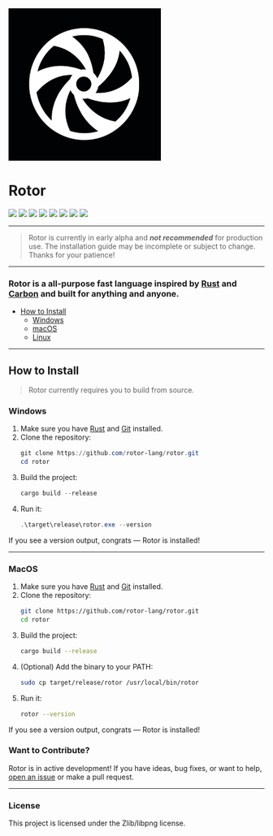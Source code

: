 
<img src="docs/assets/rotor.png" width="300" />

# Rotor

![](https://img.shields.io/badge/license-Zlib%2Flibpng-blue)
![](https://img.shields.io/github/v/release/rotor-lang/rotor?display_name=release&style=flat&link=https%3A%2F%2Fgithub.com%2Frotor-lang%2Frotor%2Freleases)
![](https://img.shields.io/github/last-commit/rotor-lang/rotor)
![](https://img.shields.io/github/repo-size/rotor-lang/rotor)
![](https://img.shields.io/github/issues/rotor-lang/rotor)
![](https://img.shields.io/github/issues-pr/rotor-lang/rotor)
![](https://img.shields.io/github/contributors/rotor-lang/rotor)
![](https://img.shields.io/github/commit-activity/m/rotor-lang/rotor)

---

> Rotor is currently in early alpha and ***not recommended*** for production use. The installation guide may be incomplete or subject to change. Thanks for your patience!

---

### Rotor is a all-purpose fast language inspired by [Rust](https://rust-lang.org) and [Carbon](https://docs.carbon-lang.dev) and built for anything and anyone.

- [How to Install](#how-to-install)
    - [Windows](#windows)
    - [macOS](#macos)
    - [Linux](#linux)

---

## How to Install

> Rotor currently requires you to build from source.

### Windows



1. Make sure you have [Rust](https://www.rust-lang.org/tools/install) and [Git](https://git-scm.com/downloads) installed.
2. Clone the repository:
    ```powershell
    git clone https://github.com/rotor-lang/rotor.git
    cd rotor
    ```
3. Build the project:
    ```powershell
    cargo build --release
    ```
4. Run it:
    ```powershell
    .\target\release\rotor.exe --version
    ```

If you see a version output, congrats — Rotor is installed!

---

### MacOS

1. Make sure you have [Rust](https://www.rust-lang.org/tools/install) and [Git](https://git-scm.com/downloads) installed.
2. Clone the repository:
    ```bash
    git clone https://github.com/rotor-lang/rotor.git
    cd rotor
    ```
3. Build the project:
    ```bash
    cargo build --release
    ```
4. (Optional) Add the binary to your PATH:
    ```bash
    sudo cp target/release/rotor /usr/local/bin/rotor
    ```
5. Run it:
    ```bash
    rotor --version
    ```

If you see a version output, congrats — Rotor is installed!

### Want to Contribute?

Rotor is in active development! If you have ideas, bug fixes, or want to help, [open an issue](https://github.com/rotor-lang/rotor/issues) or make a pull request.

---

### License

This project is licensed under the Zlib/libpng license.

